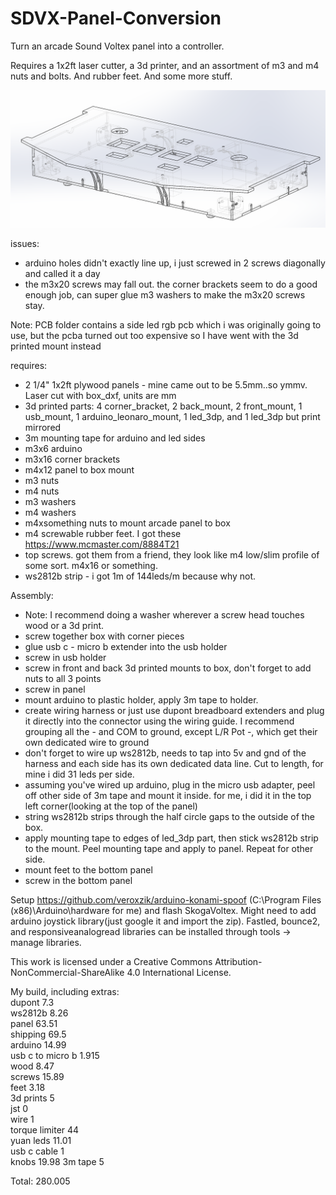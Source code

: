 # SDVX-Panel-Conversion
Turn an arcade Sound Voltex panel into a controller.

Requires a 1x2ft laser cutter, a 3d printer, and an assortment of m3 and m4 nuts and bolts.  And rubber feet.  And some more stuff.

![Wireframe](CAD/sdvx_ac/asm.png)

issues:  
- arduino holes didn't exactly line up, i just screwed in 2 screws diagonally and called it a day
- the m3x20 screws may fall out.  the corner brackets seem to do a good enough job,  can super glue m3 washers to make the m3x20 screws stay.

Note: PCB folder contains a side led rgb pcb which i was originally going to use, but the pcba turned out too expensive so I have went with the 3d printed mount instead

requires:  
- 2 1/4" 1x2ft plywood panels - mine came out to be 5.5mm..so ymmv.  Laser cut with box_dxf, units are mm
- 3d printed parts: 4 corner_bracket, 2 back_mount, 2 front_mount, 1 usb_mount, 1 arduino_leonaro_mount, 1 led_3dp, and 1 led_3dp but print mirrored
- 3m mounting tape for arduino and led sides
- m3x6 arduino
- m3x16 corner brackets
- m4x12 panel to box mount
- m3 nuts
- m4 nuts
- m3 washers
- m4 washers
- m4xsomething nuts to mount arcade panel to box
- m4 screwable rubber feet.  I got these https://www.mcmaster.com/8884T21
- top screws.  got them from a friend, they look like m4 low/slim profile of some sort.  m4x16 or something.
- ws2812b strip - i got 1m of 144leds/m because why not.

Assembly:  
- Note: I recommend doing a washer wherever a screw head touches wood or a 3d print.
- screw together box with corner pieces
- glue usb c - micro b extender into the usb holder
- screw in usb holder
- screw in front and back 3d printed mounts to box, don't forget to add nuts to all 3 points
- screw in panel
- mount arduino to plastic holder, apply 3m tape to holder.
- create wiring harness or just use dupont breadboard extenders and plug it directly into the connector using the wiring guide.  I recommend grouping all the - and COM to ground, except L/R Pot -, which get their own dedicated wire to ground
- don't forget to wire up ws2812b, needs to tap into 5v and gnd of the harness and each side has its own dedicated data line.  Cut to length, for mine i did 31 leds per side.
- assuming you've wired up arduino, plug in the micro usb adapter, peel off other side of 3m tape and mount it inside.  for me, i did it in the top left corner(looking at the top of the panel)
- string ws2812b strips through the half circle gaps to the outside of the box.
- apply mounting tape to edges of led_3dp part, then stick ws2812b strip to the mount.  Peel mounting tape and apply to panel.  Repeat for other side.
- mount feet to the bottom panel
- screw in the bottom panel

Setup https://github.com/veroxzik/arduino-konami-spoof (C:\Program Files (x86)\Arduino\hardware for me) and flash SkogaVoltex.  Might need to add arduino joystick library(just google it and import the zip).  Fastled, bounce2, and responsiveanalogread libraries can be installed through tools -> manage libraries.

This work is licensed under a Creative Commons Attribution-NonCommercial-ShareAlike 4.0 International License.

My build, including extras:  
dupont	7.3  
ws2812b	8.26  
panel	63.51  
shipping	69.5  
arduino	14.99  
usb c to micro b	1.915  
wood	8.47  
screws	15.89  
feet	3.18  
3d prints	5  
jst	0  
wire	1  
torque limiter	44  
yuan leds	11.01  
usb c cable	1  
knobs	19.98 
3m tape 5 

Total: 280.005